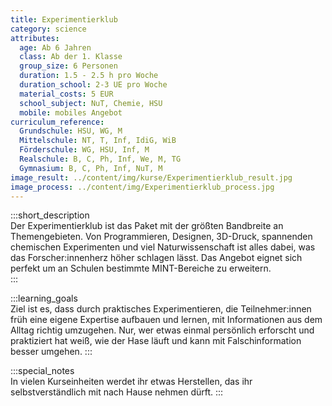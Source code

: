 ```yaml
---
title: Experimentierklub
category: science
attributes:
  age: Ab 6 Jahren
  class: Ab der 1. Klasse
  group_size: 6 Personen
  duration: 1.5 - 2.5 h pro Woche
  duration_school: 2-3 UE pro Woche
  material_costs: 5 EUR
  school_subject: NuT, Chemie, HSU
  mobile: mobiles Angebot
curriculum_reference:
  Grundschule: HSU, WG, M  
  Mittelschule: NT, T, Inf, IdiG, WiB  
  Förderschule: WG, HSU, Inf, M  
  Realschule: B, C, Ph, Inf, We, M, TG
  Gymnasium: B, C, Ph, Inf, NuT, M
image_result: ../content/img/kurse/Experimentierklub_result.jpg
image_process: ../content/img/Experimentierklub_process.jpg
---
```

:::short_description  
Der Experimentierklub ist das Paket mit der größten Bandbreite an Themengebieten. Von Programmieren, Designen, 3D-Druck, spannenden chemischen Experimenten und viel Naturwissenschaft ist alles dabei, was das Forscher:innenherz höher schlagen lässt. Das Angebot eignet sich perfekt um an Schulen bestimmte MINT-Bereiche zu erweitern.   
:::

:::learning_goals  
Ziel ist es, dass durch praktisches Experimentieren, die Teilnehmer:innen früh eine eigene Expertise aufbauen und lernen, mit Informationen aus dem Alltag richtig umzugehen. Nur, wer etwas einmal persönlich erforscht und praktiziert hat weiß, wie der Hase läuft und kann mit Falschinformation besser umgehen.
:::

:::special_notes  
In vielen Kurseinheiten werdet ihr etwas Herstellen, das ihr selbstverständlich mit nach Hause nehmen dürft.
:::
